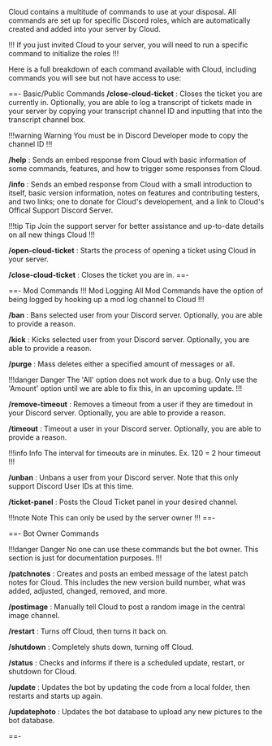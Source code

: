 Cloud contains a multitude of commands to use at your disposal. All commands are set up for specific Discord roles, which are automatically created and added into your server by Cloud. 

!!!
If you just invited Cloud to your server, you will need to run a specific command to initialize the roles
!!!

Here is a full breakdown of each command available with Cloud, including commands you will see but not have access to use:

==- Basic/Public Commands
<b>/close-cloud-ticket</b> : Closes the ticket you are currently in. Optionally, you are able to log a transcript of tickets made in your server by copying your transcript channel ID and inputting that into the transcript channel box.

!!!warning Warning
You must be in Discord Developer mode to copy the channel ID
!!!

<b>/help</b> : Sends an embed response from Cloud with basic information of some commands, features, and how to trigger some responses from Cloud.

<b>/info</b> : Sends an embed response from Cloud with a small introduction to itself, basic version information, notes on features and contributing testers, and two links; one to donate for Cloud's developement, and a link to Cloud's Offical Support Discord Server.

!!!tip Tip
Join the support server for better assistance and up-to-date details on all new things Cloud
!!!

<b>/open-cloud-ticket</b> : Starts the process of opening a ticket using Cloud in your server. 

<b>/close-cloud-ticket</b> : Closes the ticket you are in.
==-

==- Mod Commands
!!! Mod Logging
All Mod Commands have the option of being logged by hooking up a mod log channel to Cloud
!!!

<b>/ban</b> : Bans selected user from your Discord server. Optionally, you are able to provide a reason.

<b>/kick</b> : Kicks selected user from your Discord server. Optionally, you are able to provide a reason. 

<b>/purge</b> : Mass deletes either a specified amount of messages or all. 

!!!danger Danger
The 'All' option does not work due to a bug. Only use the 'Amount' option until we are able to fix this, in an upcoming update.
!!!

<b>/remove-timeout</b> : Removes a timeout from a user if they are timedout in your Discord server. Optionally, you are able to provide a reason.

<b>/timeout</b> : Timeout a user in your Discord server. Optionally, you are able to provide a reason.

!!!info Info
The interval for timeouts are in minutes. 
Ex. 120 = 2 hour timeout
!!!

<b>/unban</b> : Unbans a user from your Discord server. Note that this only support Discord User IDs at this time. 

<b>/ticket-panel</b> : Posts the Cloud Ticket panel in your desired channel.

!!!note Note
This can only be used by the server owner
!!!
==-

==- Bot Owner Commands

!!!danger Danger
No one can use these commands but the bot owner. This section is just for documentation purposes.
!!!

<b>/patchnotes</b> : Creates and posts an embed message of the latest patch notes for Cloud. This includes the new version build number, what was added, adjusted, changed, removed, and more. 

<b>/postimage</b> : Manually tell Cloud to post a random image in the central image channel.

<b>/restart</b> : Turns off Cloud, then turns it back on.

<b>/shutdown</b> : Completely shuts down, turning off Cloud.

<b>/status</b> : Checks and informs if there is a scheduled update, restart, or shutdown for Cloud.

<b>/update</b> : Updates the bot by updating the code from a local folder, then restarts and starts up again.

<b>/updatephoto</b> : Updates the bot database to upload any new pictures to the bot database.

==-